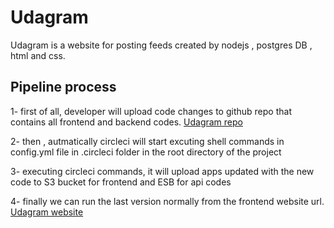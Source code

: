 # Udagram

Udagram is a website for posting feeds created by nodejs , postgres DB , html and css.

## Pipeline process

1- first of all, developer will upload code changes to github repo that contains all frontend and backend codes.
[Udagram repo](https://github.com/Abo-Ahmed/udagram)

2- then , autmatically circleci will start excuting shell commands in config.yml file in .circleci folder in the root directory of the project

3- executing circleci commands, it will upload apps updated with the new code to S3 bucket for frontend and ESB for api codes

4- finally we can run the last version normally from the frontend website url. [Udagram website](http://random1994.s3-website.us-east-2.amazonaws.com/home)

